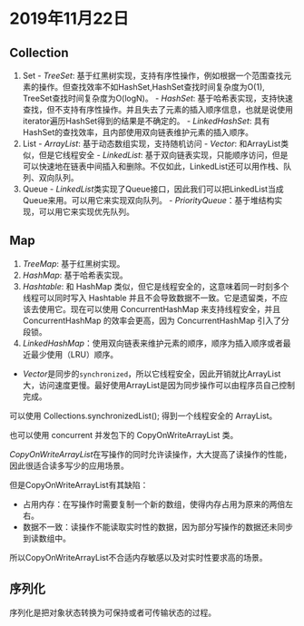 # 2019年11月22日

## Collection

  1. Set
    - *TreeSet*: 基于红黑树实现，支持有序性操作，例如根据一个范围查找元素的操作。但查找效率不如HashSet,HashSet查找时间复杂度为O(1), TreeSet查找时间复杂度为O(logN)。
    - *HashSet*: 基于哈希表实现，支持快速查找，但不支持有序性操作。并且失去了元素的插入顺序信息，也就是说使用iterator遍历HashSet得到的结果是不确定的。
    - *LinkedHashSet*: 具有HashSet的查找效率，且内部使用双向链表维护元素的插入顺序。
  2. List
    - *ArrayList*: 基于动态数组实现，支持随机访问
    - *Vector*: 和ArrayList类似，但是它线程安全
    - *LinkedList*: 基于双向链表实现，只能顺序访问，但是可以快速地在链表中间插入和删除。不仅如此，LinkedList还可以用作栈、队列、双向队列。
  3. Queue
    - *LinkedList*类实现了Queue接口，因此我们可以把LinkedList当成Queue来用。可以用它来实现双向队列。
    - *PriorityQueue*：基于堆结构实现，可以用它来实现优先队列。

## Map

  1. *TreeMap*: 基于红黑树实现。
  2. *HashMap*: 基于哈希表实现。
  3. *Hashtable*: 和 HashMap 类似，但它是线程安全的，这意味着同一时刻多个线程可以同时写入 Hashtable 并且不会导致数据不一致。它是遗留类，不应该去使用它。现在可以使用 ConcurrentHashMap 来支持线程安全，并且 ConcurrentHashMap 的效率会更高，因为 ConcurrentHashMap 引入了分段锁。
  4. *LinkedHashMap*：使用双向链表来维护元素的顺序，顺序为插入顺序或者最近最少使用（LRU）顺序。

- *Vector*是同步的`synchronized`，所以它线程安全，因此开销就比ArrayList大，访问速度更慢。最好使用ArrayList是因为同步操作可以由程序员自己控制完成。

可以使用 Collections.synchronizedList(); 得到一个线程安全的 ArrayList。

也可以使用 concurrent 并发包下的 CopyOnWriteArrayList 类。

*CopyOnWriteArrayList*在写操作的同时允许读操作，大大提高了读操作的性能，因此很适合读多写少的应用场景。

但是CopyOnWriteArrayList有其缺陷：

- 占用内存：在写操作时需要复制一个新的数组，使得内存占用为原来的两倍左右。
- 数据不一致：读操作不能读取实时性的数据，因为部分写操作的数据还未同步到读数组中。

所以CopyOnWriteArrayList不合适内存敏感以及对实时性要求高的场景。



## 序列化

序列化是把对象状态转换为可保持或者可传输状态的过程。


